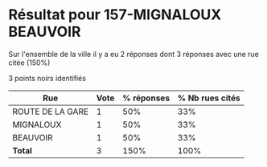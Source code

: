 # Résultat pour 157-MIGNALOUX BEAUVOIR

Sur l'ensemble de la ville il y a eu 2 réponses dont 3 réponses avec une rue citée (150%)

3 points noirs identifiés

| Rue | Vote | % réponses | % Nb rues cités|
|-----|------|------------|----------------|
| ROUTE DE LA GARE | 1 | 50% | 33%|
| MIGNALOUX | 1 | 50% | 33%|
| BEAUVOIR | 1 | 50% | 33%|
| **Total** | 3 | 150% | 100%|
